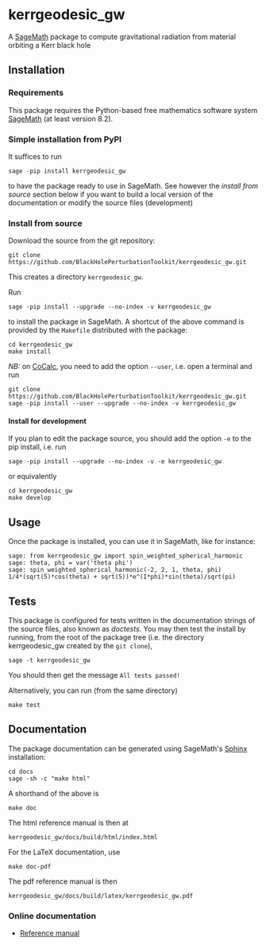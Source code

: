 # kerrgeodesic_gw

A [SageMath](http://www.sagemath.org/) package to compute gravitational radiation from material orbiting a Kerr black hole

## Installation

### Requirements

This package requires the Python-based free mathematics software system [SageMath](http://www.sagemath.org/) (at least version 8.2).

### Simple installation from PyPI

It suffices to run

	sage -pip install kerrgeodesic_gw

to have the package ready to use in SageMath.
See however the *install from source* section below if you want to build a
local version of the documentation or modify the source files (development)

### Install from source

Download the source from the git repository:

	git clone https://github.com/BlackHolePerturbationToolkit/kerrgeodesic_gw.git

This creates a directory `kerrgeodesic_gw`.

Run

	sage -pip install --upgrade --no-index -v kerrgeodesic_gw

to install the package in SageMath.
A shortcut of the above command is provided by the `Makefile` distributed with the package:

	cd kerrgeodesic_gw
	make install

*NB:* on [CoCalc](https://cocalc.com), you need to add the option `--user`, i.e. open a terminal and run

	git clone https://github.com/BlackHolePerturbationToolkit/kerrgeodesic_gw.git
	sage -pip install --user --upgrade --no-index -v kerrgeodesic_gw

#### Install for development

If you plan to edit the package source, you should add the option `-e` to the pip install, i.e. run

	sage -pip install --upgrade --no-index -v -e kerrgeodesic_gw

or equivalently

	cd kerrgeodesic_gw
	make develop

## Usage

Once the package is installed, you can use it in SageMath, like for instance:

	sage: from kerrgeodesic_gw import spin_weighted_spherical_harmonic
	sage: theta, phi = var('theta phi')
	sage: spin_weighted_spherical_harmonic(-2, 2, 1, theta, phi)
	1/4*(sqrt(5)*cos(theta) + sqrt(5))*e^(I*phi)*sin(theta)/sqrt(pi)


## Tests

This package is configured for tests written in the documentation strings of the source files, also known as *doctests*.
You may then test the install by running, from the root of the package tree
(i.e. the directory kerrgeodesic_gw created by the `git clone`),

	sage -t kerrgeodesic_gw

You should then get the message `All tests passed!`

Alternatively, you can run (from the same directory)

	make test


## Documentation

The package documentation can be generated using SageMath's [Sphinx](http://www.sphinx-doc.org/) installation:

	cd docs
	sage -sh -c "make html"

A shorthand of the above is

	make doc

The html reference manual is then at

	kerrgeodesic_gw/docs/build/html/index.html

For the LaTeX documentation, use

	make doc-pdf

The pdf reference manual is then

	kerrgeodesic_gw/docs/build/latex/kerrgeodesic_gw.pdf

### Online documentation

- [Reference manual](https://share.cocalc.com/share/2b3f8da9-6d53-4261-b5a5-ff27b5450abb/kerrgeodesic_gw/docs/build/html/index.html)
